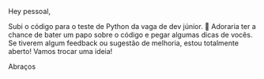 Hey pessoal,

Subi o código para o teste de Python da vaga de dev júnior. 🚀 Adoraria ter a chance de bater um papo sobre o código e pegar algumas dicas de vocês. Se tiverem algum feedback ou sugestão de melhoria, estou totalmente aberto! Vamos trocar uma ideia! 

Abraços
